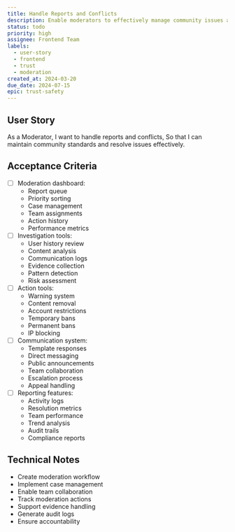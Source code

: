 ```yaml
---
title: Handle Reports and Conflicts
description: Enable moderators to effectively manage community issues and conflicts
status: todo
priority: high
assignee: Frontend Team
labels:
  - user-story
  - frontend
  - trust
  - moderation
created_at: 2024-03-20
due_date: 2024-07-15
epic: trust-safety
---
```


## User Story

As a Moderator,
I want to handle reports and conflicts,
So that I can maintain community standards and resolve issues effectively.

## Acceptance Criteria

- [ ] Moderation dashboard:
  - Report queue
  - Priority sorting
  - Case management
  - Team assignments
  - Action history
  - Performance metrics
- [ ] Investigation tools:
  - User history review
  - Content analysis
  - Communication logs
  - Evidence collection
  - Pattern detection
  - Risk assessment
- [ ] Action tools:
  - Warning system
  - Content removal
  - Account restrictions
  - Temporary bans
  - Permanent bans
  - IP blocking
- [ ] Communication system:
  - Template responses
  - Direct messaging
  - Public announcements
  - Team collaboration
  - Escalation process
  - Appeal handling
- [ ] Reporting features:
  - Activity logs
  - Resolution metrics
  - Team performance
  - Trend analysis
  - Audit trails
  - Compliance reports

## Technical Notes

- Create moderation workflow
- Implement case management
- Enable team collaboration
- Track moderation actions
- Support evidence handling
- Generate audit logs
- Ensure accountability
